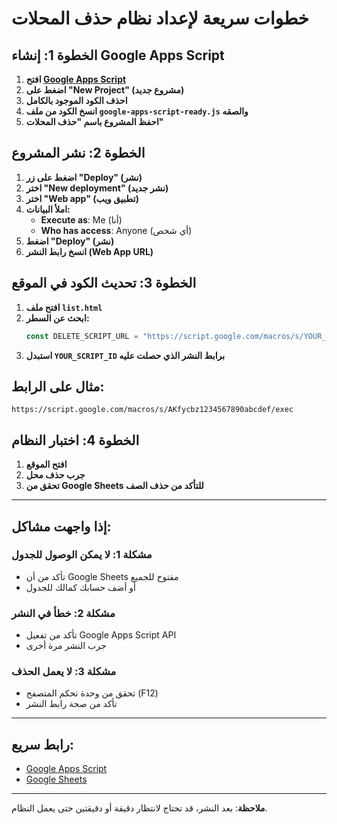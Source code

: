 # خطوات سريعة لإعداد نظام حذف المحلات

## الخطوة 1: إنشاء Google Apps Script

1. **افتح [Google Apps Script](https://script.google.com/)**
2. **اضغط على "New Project" (مشروع جديد)**
3. **احذف الكود الموجود بالكامل**
4. **انسخ الكود من ملف `google-apps-script-ready.js` والصقه**
5. **احفظ المشروع باسم "حذف المحلات"**

## الخطوة 2: نشر المشروع

1. **اضغط على زر "Deploy" (نشر)**
2. **اختر "New deployment" (نشر جديد)**
3. **اختر "Web app" (تطبيق ويب)**
4. **املأ البيانات:**
   - **Execute as**: Me (أنا)
   - **Who has access**: Anyone (أي شخص)
5. **اضغط "Deploy" (نشر)**
6. **انسخ رابط النشر (Web App URL)**

## الخطوة 3: تحديث الكود في الموقع

1. **افتح ملف `list.html`**
2. **ابحث عن السطر:**
   ```javascript
   const DELETE_SCRIPT_URL = "https://script.google.com/macros/s/YOUR_SCRIPT_ID/exec";
   ```
3. **استبدل `YOUR_SCRIPT_ID` برابط النشر الذي حصلت عليه**

## مثال على الرابط:
```
https://script.google.com/macros/s/AKfycbz1234567890abcdef/exec
```

## الخطوة 4: اختبار النظام

1. **افتح الموقع**
2. **جرب حذف محل**
3. **تحقق من Google Sheets للتأكد من حذف الصف**

---

## إذا واجهت مشاكل:

### مشكلة 1: لا يمكن الوصول للجدول
- تأكد من أن Google Sheets مفتوح للجميع
- أو أضف حسابك كمالك للجدول

### مشكلة 2: خطأ في النشر
- تأكد من تفعيل Google Apps Script API
- جرب النشر مرة أخرى

### مشكلة 3: لا يعمل الحذف
- تحقق من وحدة تحكم المتصفح (F12)
- تأكد من صحة رابط النشر

---

## رابط سريع:
- [Google Apps Script](https://script.google.com/)
- [Google Sheets](https://sheets.google.com/)

---

**ملاحظة**: بعد النشر، قد تحتاج لانتظار دقيقة أو دقيقتين حتى يعمل النظام.
